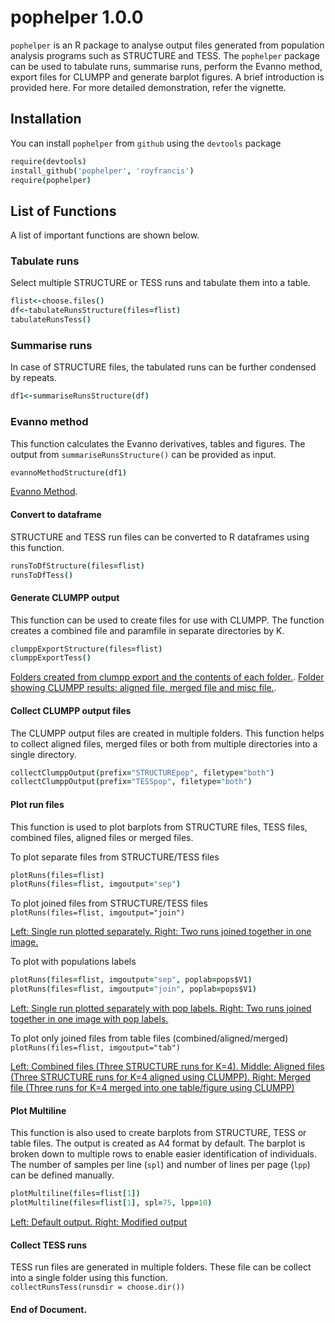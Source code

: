 # pophelper 1.0.0

`pophelper` is an R package to analyse output files generated from population analysis programs such as STRUCTURE and TESS. The `pophelper` package can be used to tabulate runs, summarise runs, perform the Evanno method, export files for CLUMPP and generate barplot figures. A brief introduction is provided here. For more detailed demonstration, refer the vignette.

## Installation  
You can install `pophelper` from `github` using the `devtools` package

```coffee
require(devtools)
install_github('pophelper', 'royfrancis')
require(pophelper)
```

## List of Functions  
A list of important functions are shown below. 

### Tabulate runs  
Select multiple STRUCTURE or TESS runs and tabulate them into a table.

```coffee
flist<-choose.files()
df<-tabulateRunsStructure(files=flist)
tabulateRunsTess()
```
### Summarise runs  
In case of STRUCTURE files, the tabulated runs can be further condensed by repeats.

```coffee
df1<-summariseRunsStructure(df)
```

### Evanno method  
This function calculates the Evanno derivatives, tables and figures. The output from `summariseRunsStructure()` can be provided as input.

```coffee
evannoMethodStructure(df1)
```
[Evanno Method](/Vignettes/evannoMethodStructure.png).

#### Convert to dataframe  
STRUCTURE and TESS run files can be converted to R dataframes using this function.

```coffee
runsToDfStructure(files=flist)
runsToDfTess()
```
#### Generate CLUMPP output  
This function can be used to create files for use with CLUMPP. The function creates a combined file and paramfile in separate directories by K.

```coffee
clumppExportStructure(files=flist)  
clumppExportTess()
```
[Folders created from clumpp export and the contents of each folder.](/Vignettes/Fig3.jpg).
[Folder showing CLUMPP results: aligned file, merged file and misc file.](/Vignettes/Fig4.jpg).

#### Collect CLUMPP output files  
The CLUMPP output files are created in multiple folders. This function helps to collect aligned files, merged files or both from multiple directories into a single directory.

```coffee
collectClumppOutput(prefix="STRUCTUREpop", filetype="both")  
collectClumppOutput(prefix="TESSpop", filetype="both")
```
#### Plot run files  
This function is used to plot barplots from STRUCTURE files, TESS files, combined files, aligned files or merged files.

To plot separate files from STRUCTURE/TESS files  
```coffee
plotRuns(files=flist)  
plotRuns(files=flist, imgoutput="sep")
```

To plot joined files from STRUCTURE/TESS files  
`plotRuns(files=flist, imgoutput="join")`

[Left: Single run plotted separately. Right: Two runs joined together in one image.](/Vignettes/Fig5.jpg)

To plot with populations labels  

```coffee
plotRuns(files=flist, imgoutput="sep", poplab=pops$V1)  
plotRuns(files=flist, imgoutput="join", poplab=pops$V1)  
```
[Left: Single run plotted separately with pop labels. Right: Two runs joined together in one image with pop labels.](/Vignettes/Fig6.jpg)

To plot only joined files from table files (combined/aligned/merged)  
`plotRuns(files=flist, imgoutput="tab")`

[Left: Combined files (Three STRUCTURE runs for K=4). Middle: Aligned files (Three STRUCTURE runs for K=4 aligned using CLUMPP). Right: Merged file (Three runs for K=4 merged into one table/figure using CLUMPP)](/Vignettes/Fig7.jpg)

#### Plot Multiline  
This function is also used to create barplots from STRUCTURE, TESS or table files. The output is created as A4 format by default. The barplot is broken down to multiple rows to enable easier identification of individuals. The number of samples per line (`spl`) and number of lines per page (`lpp`) can be defined manually.

```coffee
plotMultiline(files=flist[1])  
plotMultiline(files=flist[1], spl=75, lpp=10)
```
[Left: Default output. Right: Modified output](/Vignettes/Fig11.jpg)

#### Collect TESS runs
TESS run files are generated in multiple folders. These file can be collect into a single folder using this function.  
`collectRunsTess(runsdir = choose.dir())`

#### End of Document.
